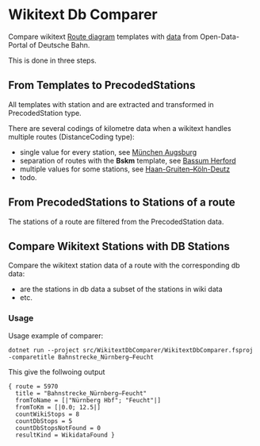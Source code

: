 # Wikitext Db Comparer

Compare wikitext [Route diagram](https://de.wikipedia.org/wiki/Wikipedia:Formatvorlage_Bahnstrecke) templates with [data](https://data.deutschebahn.com/dataset/geo-betriebsstelle) from Open-Data-Portal of Deutsche Bahn.

This is done in three steps.

## From Templates to PrecodedStations

All templates with station and  are extracted and transformed in PrecodedStation type.

There are several codings of kilometre data when a wikitext handles multiple routes (DistanceCoding type):

* single value for every station, see [München Augsburg](https://de.wikipedia.org/wiki/Bahnstrecke_M%C3%BCnchen%E2%80%93Augsburg)
* separation of routes with the **Bskm** template, see [Bassum Herford](https://de.wikipedia.org/wiki/Bahnstrecke_Bassum%E2%80%93Herford)
* multiple values for some stations, see [Haan-Gruiten–Köln-Deutz](https://de.wikipedia.org/wiki/Bahnstrecke_Haan-Gruiten%E2%80%93K%C3%B6ln-Deutz)
* todo.

## From PrecodedStations to Stations of a route

The stations of a route are filtered from the PrecodedStation data.

## Compare Wikitext Stations with DB Stations

Compare the wikitext station data of a route with the corresponding db data:

* are the stations in db data a subset of the stations in wiki data
* etc.

### Usage

Usage example of comparer:

```
dotnet run --project src/WikitextDbComparer/WikitextDbComparer.fsproj -comparetitle Bahnstrecke_Nürnberg–Feucht
```

This give the follwoing output

```
{ route = 5970
  title = "Bahnstrecke_Nürnberg–Feucht"
  fromToName = [|"Nürnberg Hbf"; "Feucht"|]
  fromToKm = [|0.0; 12.5|]
  countWikiStops = 8
  countDbStops = 5
  countDbStopsNotFound = 0
  resultKind = WikidataFound }
```